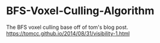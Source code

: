 # BFS-Voxel-Culling-Algorithm
The BFS voxel culling base off of tom's blog post.
https://tomcc.github.io/2014/08/31/visibility-1.html
